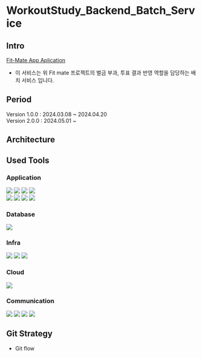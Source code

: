 # WorkoutStudy_Backend_Batch_Service
## Intro

[Fit-Mate App Aplication](https://github.com/Workout-Study/Project-Introduction)

- 이 서비스는 위 Fit mate 프로젝트의 벌금 부과, 투표 결과 반영 역할을 담당하는 배치 서비스 입니다.


## Period

Version 1.0.0 : 2024.03.08 ~ 2024.04.20 <br>
Version 2.0.0 : 2024.05.01 ~

## Architecture

## Used Tools

### Application

 <a href="https://github.com/JetBrains/kotlin"><img src="https://img.shields.io/badge/Kotlin-7F42FF?style=for-the-badge&logo=Kotlin&logoColor=white"/></a>
 <a href="https://openjdk.org/projects/jdk/17/"><img src="https://img.shields.io/badge/JDK 17-007396?style=for-the-badge&logo=Java&logoColor=white"/></a>
 <a href="https://spring.io/projects/spring-cloud"><img src="https://img.shields.io/badge/Spring Batch-6DB33F?style=for-the-badge&logo=spring&logoColor=white"/></a>
 <a href="https://spring.io/projects/spring-cloud"><img src="https://img.shields.io/badge/Spring Cloud-6DB33F?style=for-the-badge&logo=spring&logoColor=white"/></a><br>
 <a href="https://gradle.org/"><img src="https://img.shields.io/badge/Gradle 8.6-02303A?style=for-the-badge&logo=Gradle&logoColor=white"></a>
 <a href="https://spring.io/projects/spring-boot/"><img src="https://img.shields.io/badge/Spring Boot 3.2.3-6DB33F?style=for-the-badge&logo=Spring Boot&logoColor=white"></a>
 <a href="https://spring.io/projects/spring-data-jpa"><img src="https://img.shields.io/badge/Spring Data Jpa-6DB33F?style=for-the-badge&logo=Spring Data Jpa&logoColor=white"></a>
 <a href="http://querydsl.com/"><img src="https://img.shields.io/badge/Query Dsl 5.0-6DB33F?style=for-the-badge&logo=Query DSL&logoColor=white"></a>

### Database

 <a href="https://www.mysql.com/"><img src="https://img.shields.io/badge/MySql 8-4479A1?style=for-the-badge&logo=MySQL&logoColor=white"></a>

### Infra

 <a href="https://kafka.apache.org/"><img src="https://img.shields.io/badge/Kafka-231F20?style=for-the-badge&logo=apachekafka&logoColor=white"></a>
 <a href="https://docs.docker.com/get-docker/"><img src="https://img.shields.io/badge/Docker-2496ED?style=for-the-badge&logo=Docker&logoColor=white"></a>
 <a href="https://docs.docker.com/compose/install/"><img src="https://img.shields.io/badge/Docker_Compose-2496ED?style=for-the-badge&logo=Docker&logoColor=white"></a>

### Cloud

<a href="https://aws.amazon.com/ko/?nc2=h_lg"><img src="https://img.shields.io/badge/EC2-FF9900?style=for-the-badge&logo=Amazon EC2&logoColor=white"></a>

### Communication

<a href="https://github.com/"><img src="https://img.shields.io/badge/github-181717?style=for-the-badge&logo=github&logoColor=white"></a>
 <a href="https://slack.com/intl/ko-kr/"><img src="https://img.shields.io/badge/slack-4A154B?style=for-the-badge&logo=slack&logoColor=white"></a>
 <a href="https://www.notion.so/"><img src="https://img.shields.io/badge/notion-000000?style=for-the-badge&logo=notion&logoColor=white"></a>
 <a href="https://discord.com/"><img src="https://img.shields.io/badge/discord-5865F2?style=for-the-badge&logo=discord&logoColor=white"></a>

## Git Strategy

- Git flow
